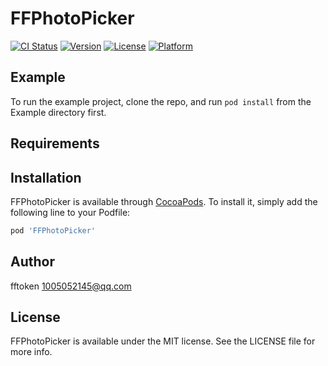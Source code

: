# FFPhotoPicker

[![CI Status](https://img.shields.io/travis/fengtengfei/FFPhotoPicker.svg?style=flat)](https://travis-ci.org/fengtengfei/FFPhotoPicker)
[![Version](https://img.shields.io/cocoapods/v/FFPhotoPicker.svg?style=flat)](https://cocoapods.org/pods/FFPhotoPicker)
[![License](https://img.shields.io/cocoapods/l/FFPhotoPicker.svg?style=flat)](https://cocoapods.org/pods/FFPhotoPicker)
[![Platform](https://img.shields.io/cocoapods/p/FFPhotoPicker.svg?style=flat)](https://cocoapods.org/pods/FFPhotoPicker)

## Example

To run the example project, clone the repo, and run `pod install` from the Example directory first.

## Requirements

## Installation

FFPhotoPicker is available through [CocoaPods](https://cocoapods.org). To install
it, simply add the following line to your Podfile:

```ruby
pod 'FFPhotoPicker'
```

## Author

fftoken 1005052145@qq.com

## License

FFPhotoPicker is available under the MIT license. See the LICENSE file for more info.
